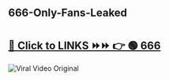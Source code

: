 
 ## 666-Only-Fans-Leaked

# <h2><a href="https://clipsfans.com/666&ref=git">🔗 Click to LINKS ⏩⏩ 👉 🟢 666 </a></h2>

<a href="https://clipsfans.com/666&ref=git" rel="nofollow" data-target="animated-image.originalLink"><img src="https://i.ibb.co.com/xMMVF88/686577567.gif" alt="Viral Video Original" style="max-width: 100%; display: inline-block;" data-target="animated-image.originalImage"></a>
